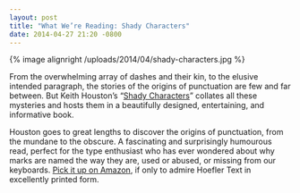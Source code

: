 ```yaml
---
layout: post
title: "What We’re Reading: Shady Characters"
date: 2014-04-27 21:20 -0800
---
```


{% image alignright /uploads/2014/04/shady-characters.jpg %}

From the overwhelming array of dashes and their kin, to the elusive intended paragraph, the stories of the origins of punctuation are few and far between. But Keith Houston’s “[Shady Characters](http://www.amazon.com/gp/product/0393064425/ref=as_li_ss_tl?ie=UTF8&camp=1789&creative=390957&creativeASIN=0393064425&linkCode=as2&tag=raggwrit-20)” collates all these mysteries and hosts them in a beautifully designed, entertaining, and informative book.

Houston goes to great lengths to discover the origins of punctuation, from the mundane to the obscure. A fascinating and surprisingly humourous read, perfect for the type enthusiast who has ever wondered about why marks are named the way they are, used or abused, or missing from our keyboards. [Pick it up on Amazon](http://www.amazon.com/gp/product/0393064425/ref=as_li_ss_tl?ie=UTF8&camp=1789&creative=390957&creativeASIN=0393064425&linkCode=as2&tag=raggwrit-20), if only to admire Hoefler Text in excellently printed form.
